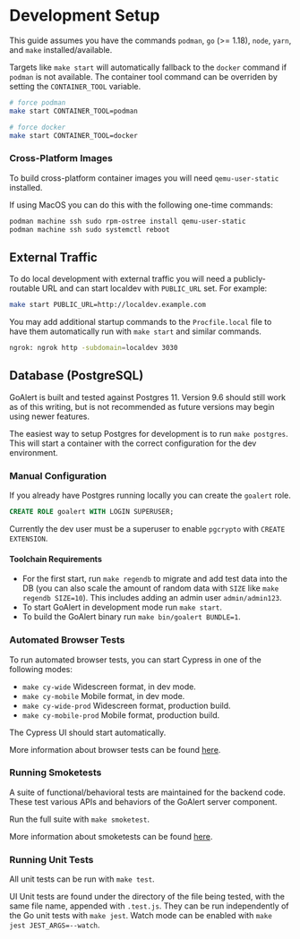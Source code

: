# Development Setup

This guide assumes you have the commands `podman`, `go` (>= 1.18), `node`, `yarn`, and `make` installed/available.

Targets like `make start` will automatically fallback to the `docker` command if `podman` is not available. The container tool command can be overriden by setting the `CONTAINER_TOOL` variable.

```bash
# force podman
make start CONTAINER_TOOL=podman

# force docker
make start CONTAINER_TOOL=docker
```

### Cross-Platform Images

To build cross-platform container images you will need `qemu-user-static` installed.

If using MacOS you can do this with the following one-time commands:

```sh
podman machine ssh sudo rpm-ostree install qemu-user-static
podman machine ssh sudo systemctl reboot
```

## External Traffic

To do local development with external traffic you will need a publicly-routable URL and can start localdev with `PUBLIC_URL` set. For example:

```bash
make start PUBLIC_URL=http://localdev.example.com
```

You may add additional startup commands to the `Procfile.local` file to have them automatically run with `make start` and similar commands.

```bash
ngrok: ngrok http -subdomain=localdev 3030
```

## Database (PostgreSQL)

GoAlert is built and tested against Postgres 11. Version 9.6 should still work as of this writing, but is not recommended as future versions may begin using newer features.

The easiest way to setup Postgres for development is to run `make postgres`.
This will start a container with the correct configuration for the dev environment.

### Manual Configuration

If you already have Postgres running locally you can create the `goalert` role.

```sql
CREATE ROLE goalert WITH LOGIN SUPERUSER;
```

Currently the dev user must be a superuser to enable `pgcrypto` with `CREATE EXTENSION`.

#### Toolchain Requirements

- For the first start, run `make regendb` to migrate and add test data into the DB (you can also scale the amount of random data with `SIZE` like `make regendb SIZE=10`). This includes adding an admin user `admin/admin123`.
- To start GoAlert in development mode run `make start`.
- To build the GoAlert binary run `make bin/goalert BUNDLE=1`.

### Automated Browser Tests

To run automated browser tests, you can start Cypress in one of the following modes:

- `make cy-wide` Widescreen format, in dev mode.
- `make cy-mobile` Mobile format, in dev mode.
- `make cy-wide-prod` Widescreen format, production build.
- `make cy-mobile-prod` Mobile format, production build.

The Cypress UI should start automatically.

More information about browser tests can be found [here](../web/src/cypress/README.md).

### Running Smoketests

A suite of functional/behavioral tests are maintained for the backend code. These test various APIs and behaviors
of the GoAlert server component.

Run the full suite with `make smoketest`.

More information about smoketests can be found [here](../smoketest/README.md).

### Running Unit Tests

All unit tests can be run with `make test`.

UI Unit tests are found under the directory of the file being tested, with the same file name, appended with `.test.js`. They can be run independently of the Go unit tests with `make jest`. Watch mode can be enabled with `make jest JEST_ARGS=--watch`.
